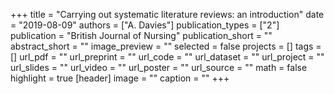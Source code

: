 +++
title = "Carrying out systematic literature reviews: an introduction"
date = "2019-08-09"
authors = ["A. Davies"]
publication_types = ["2"]
publication = "British Journal of Nursing"
publication_short = ""
abstract_short = ""
image_preview = ""
selected = false
projects = []
tags = []
url_pdf = ""
url_preprint = ""
url_code = ""
url_dataset = ""
url_project = ""
url_slides = ""
url_video = ""
url_poster = ""
url_source = ""
math = false
highlight = true
[header] 
image = ""
caption = ""
+++
